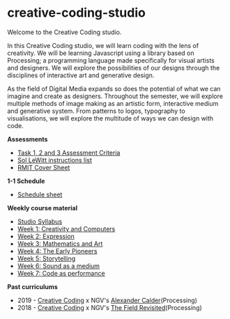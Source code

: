 # creative-coding-studio
Welcome to the Creative Coding studio.

In this Creative Coding studio, we will learn coding with the lens of creativity. We will be learning Javascript using a library based on Processing; a programming language made specifically for visual artists and designers. We will explore the possibilities of our designs through the disciplines of interactive art and generative design. 

As the field of Digital Media expands so does the potential of what we can imagine and create as designers. Throughout the semester, we will explore multiple methods of image making as an artistic form, interactive medium and generative system. From patterns to logos, typography to visualisations, we will explore the multitude of ways we can design with code.

**Assessments**
  - [Task 1, 2 and 3 Assessment Criteria](https://github.com/melaniehuang/creative-coding-studio/blob/master/course-files/2020-assessment-criteria.pdf)
  - [Sol LeWitt instructions list](https://github.com/melaniehuang/creative-coding-studio/blob/master/course-files/lewitt-instructions.pdf)
  - [RMIT Cover Sheet](https://drive.google.com/file/d/13qbtaMWS2pIIBU2WIVGuGn2D2O1MoOap/view?usp=sharing)
  
**1-1 Schedule**
  - [Schedule sheet](https://docs.google.com/spreadsheets/d/1jBFTvYcMNeGUyoPuFVU3g5cbonb0MAVqky0fK5KJjj8/edit?usp=sharing)
  
**Weekly course material**
  - [Studio Syllabus](https://github.com/melaniehuang/creative-coding-studio/blob/master/course-files/2020-studio-summary.pdf)
  - [Week 1: Creativity and Computers](https://github.com/melaniehuang/creative-coding-studio/blob/master/course-material/week-01.md)
  - [Week 2: Expression](https://github.com/melaniehuang/creative-coding-studio/blob/master/course-material/week-02.md)
  - [Week 3: Mathematics and Art](https://github.com/melaniehuang/creative-coding-studio/blob/master/course-material/week-03.md)
  - [Week 4: The Early Pioneers](https://github.com/melaniehuang/creative-coding-studio/blob/master/course-material/week-04.md)
  - [Week 5: Storytelling](https://github.com/melaniehuang/creative-coding-studio/blob/master/course-material/week-05.md)
  - [Week 6: Sound as a medium](https://github.com/melaniehuang/creative-coding-studio/blob/master/course-material/week-06.md)
  - [Week 7: Code as performance](https://github.com/melaniehuang/creative-coding-studio/blob/master/course-material/week-07.md)

**Past curriculums**
  - 2019 - [Creative Coding](https://github.com/melaniehuang/creative-coding-studio/blob/master/2019) x NGV's [Alexander Calder](https://www.ngv.vic.gov.au/exhibition/alexander-calder/)(Processing)
  - 2018 - [Creative Coding](https://github.com/melaniehuang/creative-coding-studio/blob/master/2018) x NGV's [The Field Revisited](https://www.ngv.vic.gov.au/exhibition/the-field-revisited/)(Processing)